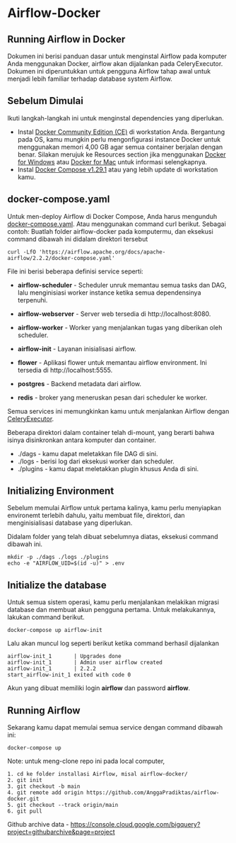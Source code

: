 # Airflow-Docker


## Running Airflow in Docker

Dokumen ini berisi panduan dasar untuk menginstal Airflow pada komputer Anda menggunakan Docker, airflow akan dijalankan pada CeleryExecutor. Dokumen ini diperuntukkan untuk pengguna Airflow tahap awal untuk menjadi lebih familiar terhadap database system Airflow.

## Sebelum Dimulai

Ikuti langkah-langkah ini untuk menginstal dependencies yang diperlukan.

- Instal [Docker Community Edition (CE)](https://docs.docker.com/engine/install/) di workstation Anda. Bergantung pada OS, kamu mungkin perlu mengonfigurasi instance Docker untuk menggunakan memori 4,00 GB agar semua container berjalan dengan benar. Silakan merujuk ke Resources section jika menggunakan [Docker for Windows](https://docs.docker.com/desktop/windows/) atau [Docker for Mac](https://docs.docker.com/desktop/mac/) untuk informasi selengkapnya.
- Instal [Docker Compose v1.29.1](https://docs.docker.com/compose/install/) atau yang lebih update di workstation kamu.

## docker-compose.yaml

Untuk men-deploy Airflow di Docker Compose, Anda harus mengunduh [docker-compose.yaml](https://airflow.apache.org/docs/apache-airflow/stable/docker-compose.yaml). Atau menggunakan command curl berikut. Sebagai contoh: Buatlah folder airflow-docker pada komputermu, dan eksekusi command dibawah ini didalam direktori tersebut
```
curl -LfO 'https://airflow.apache.org/docs/apache-airflow/2.2.2/docker-compose.yaml'
```

File ini berisi beberapa definisi service seperti:

- **airflow-scheduler** - Scheduler unruk memantau semua tasks dan DAG, lalu menginisiasi worker instance ketika semua dependensinya terpenuhi.

- **airflow-webserver** - Server web tersedia di http://localhost:8080.

- **airflow-worker** - Worker yang menjalankan tugas yang diberikan oleh scheduler.

- **airflow-init** - Layanan inisialisasi airflow.

- **flower** - Aplikasi flower untuk memantau airflow environment. Ini tersedia di http://localhost:5555.

- **postgres** - Backend metadata dari airflow.

- **redis** - broker yang meneruskan pesan dari scheduler ke worker.

Semua services ini memungkinkan kamu untuk menjalankan Airflow dengan [CeleryExecutor](https://airflow.apache.org/docs/apache-airflow/stable/executor/celery.html).

Beberapa direktori dalam container telah di-mount, yang berarti bahwa isinya disinkronkan antara komputer dan container.
- ./dags - kamu dapat meletakkan file DAG di sini.
- ./logs - berisi log dari eksekusi worker dan scheduler.
- ./plugins - kamu dapat meletakkan plugin khusus Anda di sini.


## Initializing Environment

Sebelum memulai Airflow untuk pertama kalinya, kamu perlu menyiapkan environemt terlebih dahulu, yaitu membuat file, direktori, dan menginisialisasi database yang diperlukan.

Didalam folder yang telah dibuat sebelumnya diatas, eksekusi command dibawah ini.

```
mkdir -p ./dags ./logs ./plugins
echo -e "AIRFLOW_UID=$(id -u)" > .env
```

## Initialize the database

Untuk semua sistem operasi, kamu perlu menjalankan melakikan migrasi database dan membuat akun pengguna pertama. Untuk melakukannya, lakukan command berikut.

```docker-compose up airflow-init```

Lalu akan muncul log seperti berikut ketika command berhasil dijalankan

```
airflow-init_1       | Upgrades done
airflow-init_1       | Admin user airflow created
airflow-init_1       | 2.2.2
start_airflow-init_1 exited with code 0
```

Akun yang dibuat memiliki login **airflow** dan password **airflow**.


## Running Airflow

Sekarang kamu dapat memulai semua service dengan command dibawah ini:

```docker-compose up```



Note: untuk meng-clone repo ini pada local computer, 
 ```
 1. cd ke folder installasi Airflow, misal airflow-docker/
 2. git init
 3. git checkout -b main
 4. git remote add origin https://github.com/AnggaPradiktas/airflow-docker.git
 5. git checkout --track origin/main
 6. git pull
 ```
 
 
 Github archive data - https://console.cloud.google.com/bigquery?project=githubarchive&page=project

